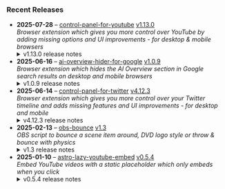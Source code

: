 ### Recent Releases

<!-- RECENT_RELEASES -->
<ul>
<li>
  <strong>2025-07-28</strong> – <a href="https://github.com/insin/control-panel-for-youtube">control-panel-for-youtube</a> <a href="https://github.com/insin/control-panel-for-youtube/releases/tag/v1.13.0">v1.13.0</a>
  <div><em>Browser extension which gives you more control over YouTube by adding missing options and UI improvements - for desktop &amp; mobile browsers</em></div>
  <details><summary>v1.13.0 release notes</summary><p>Visit the <a href="https://soitis.dev/control-panel-for-youtube" rel="nofollow">Control Panel for YouTube website</a> for installation links, more information about the extension, and FAQs. Follow <a href="https://bsky.app/profile/soitis.dev" rel="nofollow">@soitis.dev</a> on Bluesky for updates.</p>
<h2>Changes</h2>
<ul>
<li>Added an option to make the YouTube logo link to Subscriptions on desktop</li>
<li>Added an experimental option to allow background playback on mobile</li>
<li>Fixed the Hide Playlists option hiding more thumbnails than it should</li>
<li>Fixed colours and option spacing in iOS Safari settings</li>
<li>Moved ad-related options up into their own Ads group, with a visible warning that they can trigger YouTube's adblock detection</li>
<li>Made option groups collapsible and persistent (except in iOS Safari)</li>
<li>Redirecting Shorts to the normal player on desktop now happens on click instead of waiting for the Shorts player to load first</li>
<li>Redirecting from Home to Subscriptions on desktop when the Home feed is disabled now happens when you click the YouTube logo instead of waiting for the Home feed to load first</li>
</ul>
<h2>Availability</h2>
<p>New versions have to be reviewed and approved for each browser before they're available to install or upgrade to.</p>
<p>This version is available for the following browsers:</p>
<p><a href="https://apps.apple.com/app/id6478456678?platform=mac" title="Safari on macOS" rel="nofollow"><img src="https://private-user-images.githubusercontent.com/226692/407980194-5521baec-f246-4a91-9615-ef602e3743b5.png?jwt=eyJhbGciOiJIUzI1NiIsInR5cCI6IkpXVCJ9.eyJpc3MiOiJnaXRodWIuY29tIiwiYXVkIjoicmF3LmdpdGh1YnVzZXJjb250ZW50LmNvbSIsImtleSI6ImtleTUiLCJleHAiOjE3NTM4MDkyNTYsIm5iZiI6MTc1MzgwODk1NiwicGF0aCI6Ii8yMjY2OTIvNDA3OTgwMTk0LTU1MjFiYWVjLWYyNDYtNGE5MS05NjE1LWVmNjAyZTM3NDNiNS5wbmc_WC1BbXotQWxnb3JpdGhtPUFXUzQtSE1BQy1TSEEyNTYmWC1BbXotQ3JlZGVudGlhbD1BS0lBVkNPRFlMU0E1M1BRSzRaQSUyRjIwMjUwNzI5JTJGdXMtZWFzdC0xJTJGczMlMkZhd3M0X3JlcXVlc3QmWC1BbXotRGF0ZT0yMDI1MDcyOVQxNzA5MTZaJlgtQW16LUV4cGlyZXM9MzAwJlgtQW16LVNpZ25hdHVyZT03OWIyZTM1MTlkZjNiYzU0OWRlMmRhMTIxNjU4YjhmZTI1NjkyODU5NjA2MTdhMjViYTJmZTlhMTA3MzNiZTFkJlgtQW16LVNpZ25lZEhlYWRlcnM9aG9zdCJ9.WLVtpY1tjp7Xx7W5XMxU_wgyRK3e89MMW489TW6Zb6Y" alt="Safari on macOS)" content-type-secured-asset="image/png" secured-asset-link="" style="max-width: 100%;"></a> <a href="https://apps.apple.com/app/id6478456678?platform=iphone" title="Safari on iOS" rel="nofollow"><img src="https://private-user-images.githubusercontent.com/226692/407979936-2370f4ea-3362-4b75-b52d-0e99dcae13f6.png?jwt=eyJhbGciOiJIUzI1NiIsInR5cCI6IkpXVCJ9.eyJpc3MiOiJnaXRodWIuY29tIiwiYXVkIjoicmF3LmdpdGh1YnVzZXJjb250ZW50LmNvbSIsImtleSI6ImtleTUiLCJleHAiOjE3NTM4MDkyNTYsIm5iZiI6MTc1MzgwODk1NiwicGF0aCI6Ii8yMjY2OTIvNDA3OTc5OTM2LTIzNzBmNGVhLTMzNjItNGI3NS1iNTJkLTBlOTlkY2FlMTNmNi5wbmc_WC1BbXotQWxnb3JpdGhtPUFXUzQtSE1BQy1TSEEyNTYmWC1BbXotQ3JlZGVudGlhbD1BS0lBVkNPRFlMU0E1M1BRSzRaQSUyRjIwMjUwNzI5JTJGdXMtZWFzdC0xJTJGczMlMkZhd3M0X3JlcXVlc3QmWC1BbXotRGF0ZT0yMDI1MDcyOVQxNzA5MTZaJlgtQW16LUV4cGlyZXM9MzAwJlgtQW16LVNpZ25hdHVyZT0zOGI0YWUxZDIwYTBiZmI5NzFmNjdlYTFjNzYzNzU2M2EzNzQ3NDVhNmQzNzQ0ZjRjNTEwNmE1Zjc1ODgzNDcwJlgtQW16LVNpZ25lZEhlYWRlcnM9aG9zdCJ9.2x2bNRrZNXm3fl8q822SgqcuVQJnD76ZmXBgM6vOhGc" alt="Safari on iOS" content-type-secured-asset="image/png" secured-asset-link="" style="max-width: 100%;"></a> <a href="https://chromewebstore.google.com/detail/control-panel-for-youtube/lodcanccmfbpjjpnngindkkmiehimile" title="Chrome and Chromium-based browsers" rel="nofollow"><img src="https://private-user-images.githubusercontent.com/226692/307584913-08b44d7b-61d5-49f2-9a76-607eb36fe407.png?jwt=eyJhbGciOiJIUzI1NiIsInR5cCI6IkpXVCJ9.eyJpc3MiOiJnaXRodWIuY29tIiwiYXVkIjoicmF3LmdpdGh1YnVzZXJjb250ZW50LmNvbSIsImtleSI6ImtleTUiLCJleHAiOjE3NTM4MDkyNTYsIm5iZiI6MTc1MzgwODk1NiwicGF0aCI6Ii8yMjY2OTIvMzA3NTg0OTEzLTA4YjQ0ZDdiLTYxZDUtNDlmMi05YTc2LTYwN2ViMzZmZTQwNy5wbmc_WC1BbXotQWxnb3JpdGhtPUFXUzQtSE1BQy1TSEEyNTYmWC1BbXotQ3JlZGVudGlhbD1BS0lBVkNPRFlMU0E1M1BRSzRaQSUyRjIwMjUwNzI5JTJGdXMtZWFzdC0xJTJGczMlMkZhd3M0X3JlcXVlc3QmWC1BbXotRGF0ZT0yMDI1MDcyOVQxNzA5MTZaJlgtQW16LUV4cGlyZXM9MzAwJlgtQW16LVNpZ25hdHVyZT0xZmNlY2M2ZGM3NGVlZGRjZWM2YWZlMzA2ZDExYWFjODlkMDU1YTMzMWQ3ZmViYmFjMjNkM2NkNzRhMjgwZGNhJlgtQW16LVNpZ25lZEhlYWRlcnM9aG9zdCJ9.EJmzh0isfZ9sksXzNHrftnHfCwbhSmjxUu2Woj1kIt8" alt="Chrome and Chromium-based browsers" content-type-secured-asset="image/png" secured-asset-link="" style="max-width: 100%;"></a></p>

<h2>Screenshots</h2>
<h3>Collapsible option groups</h3>
<table>
<thead>
<tr>
<th align="center">Chrome</th>
<th align="center">Firefox</th>
<th align="center">macOS Safari</th>
</tr>
</thead>
<tbody>
<tr>
<td align="center"><a target="_blank" rel="noopener noreferrer" href="https://private-user-images.githubusercontent.com/226692/471342902-5fbd6de0-df60-4b9a-b9cc-165c989637cc.png?jwt=eyJhbGciOiJIUzI1NiIsInR5cCI6IkpXVCJ9.eyJpc3MiOiJnaXRodWIuY29tIiwiYXVkIjoicmF3LmdpdGh1YnVzZXJjb250ZW50LmNvbSIsImtleSI6ImtleTUiLCJleHAiOjE3NTM4MDkyNTYsIm5iZiI6MTc1MzgwODk1NiwicGF0aCI6Ii8yMjY2OTIvNDcxMzQyOTAyLTVmYmQ2ZGUwLWRmNjAtNGI5YS1iOWNjLTE2NWM5ODk2MzdjYy5wbmc_WC1BbXotQWxnb3JpdGhtPUFXUzQtSE1BQy1TSEEyNTYmWC1BbXotQ3JlZGVudGlhbD1BS0lBVkNPRFlMU0E1M1BRSzRaQSUyRjIwMjUwNzI5JTJGdXMtZWFzdC0xJTJGczMlMkZhd3M0X3JlcXVlc3QmWC1BbXotRGF0ZT0yMDI1MDcyOVQxNzA5MTZaJlgtQW16LUV4cGlyZXM9MzAwJlgtQW16LVNpZ25hdHVyZT1mMGM2MDdlMWI2MmE4YTI2NTdkMjg3Mjc4MTUwMDBiMzg5MmE2NjUxODgzN2E5MjYxMzdhNTAwMWI2ZmZiZmU5JlgtQW16LVNpZ25lZEhlYWRlcnM9aG9zdCJ9.q1pUW6xQ_uxo5QbDuzlAiMVY2YUmikeMhbUMfWLDbZs"><img src="https://private-user-images.githubusercontent.com/226692/471342902-5fbd6de0-df60-4b9a-b9cc-165c989637cc.png?jwt=eyJhbGciOiJIUzI1NiIsInR5cCI6IkpXVCJ9.eyJpc3MiOiJnaXRodWIuY29tIiwiYXVkIjoicmF3LmdpdGh1YnVzZXJjb250ZW50LmNvbSIsImtleSI6ImtleTUiLCJleHAiOjE3NTM4MDkyNTYsIm5iZiI6MTc1MzgwODk1NiwicGF0aCI6Ii8yMjY2OTIvNDcxMzQyOTAyLTVmYmQ2ZGUwLWRmNjAtNGI5YS1iOWNjLTE2NWM5ODk2MzdjYy5wbmc_WC1BbXotQWxnb3JpdGhtPUFXUzQtSE1BQy1TSEEyNTYmWC1BbXotQ3JlZGVudGlhbD1BS0lBVkNPRFlMU0E1M1BRSzRaQSUyRjIwMjUwNzI5JTJGdXMtZWFzdC0xJTJGczMlMkZhd3M0X3JlcXVlc3QmWC1BbXotRGF0ZT0yMDI1MDcyOVQxNzA5MTZaJlgtQW16LUV4cGlyZXM9MzAwJlgtQW16LVNpZ25hdHVyZT1mMGM2MDdlMWI2MmE4YTI2NTdkMjg3Mjc4MTUwMDBiMzg5MmE2NjUxODgzN2E5MjYxMzdhNTAwMWI2ZmZiZmU5JlgtQW16LVNpZ25lZEhlYWRlcnM9aG9zdCJ9.q1pUW6xQ_uxo5QbDuzlAiMVY2YUmikeMhbUMfWLDbZs" alt="" content-type-secured-asset="image/png" style="max-width: 100%;"></a></td>
<td align="center"><a target="_blank" rel="noopener noreferrer" href="https://private-user-images.githubusercontent.com/226692/471342354-a31e4d41-8040-4b08-a87f-32480db09c89.png?jwt=eyJhbGciOiJIUzI1NiIsInR5cCI6IkpXVCJ9.eyJpc3MiOiJnaXRodWIuY29tIiwiYXVkIjoicmF3LmdpdGh1YnVzZXJjb250ZW50LmNvbSIsImtleSI6ImtleTUiLCJleHAiOjE3NTM4MDkyNTYsIm5iZiI6MTc1MzgwODk1NiwicGF0aCI6Ii8yMjY2OTIvNDcxMzQyMzU0LWEzMWU0ZDQxLTgwNDAtNGIwOC1hODdmLTMyNDgwZGIwOWM4OS5wbmc_WC1BbXotQWxnb3JpdGhtPUFXUzQtSE1BQy1TSEEyNTYmWC1BbXotQ3JlZGVudGlhbD1BS0lBVkNPRFlMU0E1M1BRSzRaQSUyRjIwMjUwNzI5JTJGdXMtZWFzdC0xJTJGczMlMkZhd3M0X3JlcXVlc3QmWC1BbXotRGF0ZT0yMDI1MDcyOVQxNzA5MTZaJlgtQW16LUV4cGlyZXM9MzAwJlgtQW16LVNpZ25hdHVyZT1lNzgxNGZiZGI3OWZiMDQ5NmE3ZjEwZjljMjZkMzVjMjBlNzRjNDE4NjVmZWI3ZDMxNTI2YjgzMjc3N2I4ZTFiJlgtQW16LVNpZ25lZEhlYWRlcnM9aG9zdCJ9.fa2TgXohIewzd9U70FMwIl5uNXnKEUqWbjJqj9iX6hE"><img src="https://private-user-images.githubusercontent.com/226692/471342354-a31e4d41-8040-4b08-a87f-32480db09c89.png?jwt=eyJhbGciOiJIUzI1NiIsInR5cCI6IkpXVCJ9.eyJpc3MiOiJnaXRodWIuY29tIiwiYXVkIjoicmF3LmdpdGh1YnVzZXJjb250ZW50LmNvbSIsImtleSI6ImtleTUiLCJleHAiOjE3NTM4MDkyNTYsIm5iZiI6MTc1MzgwODk1NiwicGF0aCI6Ii8yMjY2OTIvNDcxMzQyMzU0LWEzMWU0ZDQxLTgwNDAtNGIwOC1hODdmLTMyNDgwZGIwOWM4OS5wbmc_WC1BbXotQWxnb3JpdGhtPUFXUzQtSE1BQy1TSEEyNTYmWC1BbXotQ3JlZGVudGlhbD1BS0lBVkNPRFlMU0E1M1BRSzRaQSUyRjIwMjUwNzI5JTJGdXMtZWFzdC0xJTJGczMlMkZhd3M0X3JlcXVlc3QmWC1BbXotRGF0ZT0yMDI1MDcyOVQxNzA5MTZaJlgtQW16LUV4cGlyZXM9MzAwJlgtQW16LVNpZ25hdHVyZT1lNzgxNGZiZGI3OWZiMDQ5NmE3ZjEwZjljMjZkMzVjMjBlNzRjNDE4NjVmZWI3ZDMxNTI2YjgzMjc3N2I4ZTFiJlgtQW16LVNpZ25lZEhlYWRlcnM9aG9zdCJ9.fa2TgXohIewzd9U70FMwIl5uNXnKEUqWbjJqj9iX6hE" alt="" content-type-secured-asset="image/png" style="max-width: 100%;"></a></td>
<td align="center"><a target="_blank" rel="noopener noreferrer" href="https://private-user-images.githubusercontent.com/226692/471342358-00ace75f-f013-4e7b-8f90-07facc63ebfe.png?jwt=eyJhbGciOiJIUzI1NiIsInR5cCI6IkpXVCJ9.eyJpc3MiOiJnaXRodWIuY29tIiwiYXVkIjoicmF3LmdpdGh1YnVzZXJjb250ZW50LmNvbSIsImtleSI6ImtleTUiLCJleHAiOjE3NTM4MDkyNTYsIm5iZiI6MTc1MzgwODk1NiwicGF0aCI6Ii8yMjY2OTIvNDcxMzQyMzU4LTAwYWNlNzVmLWYwMTMtNGU3Yi04ZjkwLTA3ZmFjYzYzZWJmZS5wbmc_WC1BbXotQWxnb3JpdGhtPUFXUzQtSE1BQy1TSEEyNTYmWC1BbXotQ3JlZGVudGlhbD1BS0lBVkNPRFlMU0E1M1BRSzRaQSUyRjIwMjUwNzI5JTJGdXMtZWFzdC0xJTJGczMlMkZhd3M0X3JlcXVlc3QmWC1BbXotRGF0ZT0yMDI1MDcyOVQxNzA5MTZaJlgtQW16LUV4cGlyZXM9MzAwJlgtQW16LVNpZ25hdHVyZT1kODNiMWFiZjkyZTZhMmI4Mzk5MDVhOTFkYzQ3MDQ3ZTVmZDQ0MDZkZjRjOWQ0MDFjYWY0Y2YyYTRmYmE3MWJiJlgtQW16LVNpZ25lZEhlYWRlcnM9aG9zdCJ9.cypO93ReHm37sBi6HVnWNT2MCVAavyQIv8X5927-jwk"><img src="https://private-user-images.githubusercontent.com/226692/471342358-00ace75f-f013-4e7b-8f90-07facc63ebfe.png?jwt=eyJhbGciOiJIUzI1NiIsInR5cCI6IkpXVCJ9.eyJpc3MiOiJnaXRodWIuY29tIiwiYXVkIjoicmF3LmdpdGh1YnVzZXJjb250ZW50LmNvbSIsImtleSI6ImtleTUiLCJleHAiOjE3NTM4MDkyNTYsIm5iZiI6MTc1MzgwODk1NiwicGF0aCI6Ii8yMjY2OTIvNDcxMzQyMzU4LTAwYWNlNzVmLWYwMTMtNGU3Yi04ZjkwLTA3ZmFjYzYzZWJmZS5wbmc_WC1BbXotQWxnb3JpdGhtPUFXUzQtSE1BQy1TSEEyNTYmWC1BbXotQ3JlZGVudGlhbD1BS0lBVkNPRFlMU0E1M1BRSzRaQSUyRjIwMjUwNzI5JTJGdXMtZWFzdC0xJTJGczMlMkZhd3M0X3JlcXVlc3QmWC1BbXotRGF0ZT0yMDI1MDcyOVQxNzA5MTZaJlgtQW16LUV4cGlyZXM9MzAwJlgtQW16LVNpZ25hdHVyZT1kODNiMWFiZjkyZTZhMmI4Mzk5MDVhOTFkYzQ3MDQ3ZTVmZDQ0MDZkZjRjOWQ0MDFjYWY0Y2YyYTRmYmE3MWJiJlgtQW16LVNpZ25lZEhlYWRlcnM9aG9zdCJ9.cypO93ReHm37sBi6HVnWNT2MCVAavyQIv8X5927-jwk" alt="" content-type-secured-asset="image/png" style="max-width: 100%;"></a></td>
</tr>
</tbody>
</table>
<h2>Donate</h2>
<p>Support Control Panel for YouTube development with a tip:</p>
<p><a href="https://ko-fi.com/jbscript" rel="nofollow"><img src="https://private-user-images.githubusercontent.com/226692/330361609-c318a7d3-695e-448d-af15-ef0b934ae168.png?jwt=eyJhbGciOiJIUzI1NiIsInR5cCI6IkpXVCJ9.eyJpc3MiOiJnaXRodWIuY29tIiwiYXVkIjoicmF3LmdpdGh1YnVzZXJjb250ZW50LmNvbSIsImtleSI6ImtleTUiLCJleHAiOjE3NTM4MDkyNTYsIm5iZiI6MTc1MzgwODk1NiwicGF0aCI6Ii8yMjY2OTIvMzMwMzYxNjA5LWMzMThhN2QzLTY5NWUtNDQ4ZC1hZjE1LWVmMGI5MzRhZTE2OC5wbmc_WC1BbXotQWxnb3JpdGhtPUFXUzQtSE1BQy1TSEEyNTYmWC1BbXotQ3JlZGVudGlhbD1BS0lBVkNPRFlMU0E1M1BRSzRaQSUyRjIwMjUwNzI5JTJGdXMtZWFzdC0xJTJGczMlMkZhd3M0X3JlcXVlc3QmWC1BbXotRGF0ZT0yMDI1MDcyOVQxNzA5MTZaJlgtQW16LUV4cGlyZXM9MzAwJlgtQW16LVNpZ25hdHVyZT1hNDMzZDlhMDI3NjE2ZWI1NGQ0MjNjZDc4ZGQ2NTdjOGZjYzg5MTlkZjRjNGQ5YWNmNTk2YTcyMDY3OGFlYjg5JlgtQW16LVNpZ25lZEhlYWRlcnM9aG9zdCJ9.hJDUtMVUqYl53d70y23KdJVbP8d0JbP9wDzDrLuTpzM" alt="Support me on Ko-fi" content-type-secured-asset="image/png" secured-asset-link="" style="max-width: 100%;"></a></p></details>
</li>
<li>
  <strong>2025-06-16</strong> – <a href="https://github.com/insin/ai-overview-hider-for-google">ai-overview-hider-for-google</a> <a href="https://github.com/insin/ai-overview-hider-for-google/releases/tag/v1.0.9">v1.0.9</a>
  <div><em>Browser extension which hides the AI Overview section in Google search results on desktop and mobile browsers</em></div>
  <details><summary>v1.0.9 release notes</summary><p>Visit the <a href="https://soitis.dev/ai-overview-hider-for-google" rel="nofollow">AI Overview Hider for Google website</a> for installation links, more information about the extension, and FAQs. Follow <a href="https://bsky.app/profile/soitis.dev" rel="nofollow">@soitis.dev</a> on Bluesky for updates.</p>
<h2>Changes</h2>
<ul>
<li>Fixed hiding AI Overview inline with other search results on desktop</li>
</ul>
<h2>Availability</h2>

<p>This version is available for the following browsers:</p>
<p><a href="https://apps.apple.com/app/ai-overview-hider-for-google/id6739935376?platform=mac" title="Safari on macOS" rel="nofollow"><img src="https://private-user-images.githubusercontent.com/226692/407980194-5521baec-f246-4a91-9615-ef602e3743b5.png?jwt=eyJhbGciOiJIUzI1NiIsInR5cCI6IkpXVCJ9.eyJpc3MiOiJnaXRodWIuY29tIiwiYXVkIjoicmF3LmdpdGh1YnVzZXJjb250ZW50LmNvbSIsImtleSI6ImtleTUiLCJleHAiOjE3NTM4MDkyNTYsIm5iZiI6MTc1MzgwODk1NiwicGF0aCI6Ii8yMjY2OTIvNDA3OTgwMTk0LTU1MjFiYWVjLWYyNDYtNGE5MS05NjE1LWVmNjAyZTM3NDNiNS5wbmc_WC1BbXotQWxnb3JpdGhtPUFXUzQtSE1BQy1TSEEyNTYmWC1BbXotQ3JlZGVudGlhbD1BS0lBVkNPRFlMU0E1M1BRSzRaQSUyRjIwMjUwNzI5JTJGdXMtZWFzdC0xJTJGczMlMkZhd3M0X3JlcXVlc3QmWC1BbXotRGF0ZT0yMDI1MDcyOVQxNzA5MTZaJlgtQW16LUV4cGlyZXM9MzAwJlgtQW16LVNpZ25hdHVyZT03OWIyZTM1MTlkZjNiYzU0OWRlMmRhMTIxNjU4YjhmZTI1NjkyODU5NjA2MTdhMjViYTJmZTlhMTA3MzNiZTFkJlgtQW16LVNpZ25lZEhlYWRlcnM9aG9zdCJ9.WLVtpY1tjp7Xx7W5XMxU_wgyRK3e89MMW489TW6Zb6Y" alt="Safari on macOS)" content-type-secured-asset="image/png" secured-asset-link="" style="max-width: 100%;"></a> <a href="https://apps.apple.com/app/ai-overview-hider-for-google/id6739935376?platform=iphone" title="Safari on iOS" rel="nofollow"><img src="https://private-user-images.githubusercontent.com/226692/407979936-2370f4ea-3362-4b75-b52d-0e99dcae13f6.png?jwt=eyJhbGciOiJIUzI1NiIsInR5cCI6IkpXVCJ9.eyJpc3MiOiJnaXRodWIuY29tIiwiYXVkIjoicmF3LmdpdGh1YnVzZXJjb250ZW50LmNvbSIsImtleSI6ImtleTUiLCJleHAiOjE3NTM4MDkyNTYsIm5iZiI6MTc1MzgwODk1NiwicGF0aCI6Ii8yMjY2OTIvNDA3OTc5OTM2LTIzNzBmNGVhLTMzNjItNGI3NS1iNTJkLTBlOTlkY2FlMTNmNi5wbmc_WC1BbXotQWxnb3JpdGhtPUFXUzQtSE1BQy1TSEEyNTYmWC1BbXotQ3JlZGVudGlhbD1BS0lBVkNPRFlMU0E1M1BRSzRaQSUyRjIwMjUwNzI5JTJGdXMtZWFzdC0xJTJGczMlMkZhd3M0X3JlcXVlc3QmWC1BbXotRGF0ZT0yMDI1MDcyOVQxNzA5MTZaJlgtQW16LUV4cGlyZXM9MzAwJlgtQW16LVNpZ25hdHVyZT0zOGI0YWUxZDIwYTBiZmI5NzFmNjdlYTFjNzYzNzU2M2EzNzQ3NDVhNmQzNzQ0ZjRjNTEwNmE1Zjc1ODgzNDcwJlgtQW16LVNpZ25lZEhlYWRlcnM9aG9zdCJ9.2x2bNRrZNXm3fl8q822SgqcuVQJnD76ZmXBgM6vOhGc" alt="Safari on iOS" content-type-secured-asset="image/png" secured-asset-link="" style="max-width: 100%;"></a> <a href="https://addons.mozilla.org/en-GB/firefox/addon/ai-overview-hider-for-google/" title="Firefox and Firefox for Android" rel="nofollow"><img src="https://private-user-images.githubusercontent.com/226692/399291296-c994c949-1101-4fcc-a8c3-a8d644ffc883.png?jwt=eyJhbGciOiJIUzI1NiIsInR5cCI6IkpXVCJ9.eyJpc3MiOiJnaXRodWIuY29tIiwiYXVkIjoicmF3LmdpdGh1YnVzZXJjb250ZW50LmNvbSIsImtleSI6ImtleTUiLCJleHAiOjE3NTM4MDkyNTYsIm5iZiI6MTc1MzgwODk1NiwicGF0aCI6Ii8yMjY2OTIvMzk5MjkxMjk2LWM5OTRjOTQ5LTExMDEtNGZjYy1hOGMzLWE4ZDY0NGZmYzg4My5wbmc_WC1BbXotQWxnb3JpdGhtPUFXUzQtSE1BQy1TSEEyNTYmWC1BbXotQ3JlZGVudGlhbD1BS0lBVkNPRFlMU0E1M1BRSzRaQSUyRjIwMjUwNzI5JTJGdXMtZWFzdC0xJTJGczMlMkZhd3M0X3JlcXVlc3QmWC1BbXotRGF0ZT0yMDI1MDcyOVQxNzA5MTZaJlgtQW16LUV4cGlyZXM9MzAwJlgtQW16LVNpZ25hdHVyZT02OTQ1YmE3ZmEyYmU3ZTMxMzg4MzdjMDUyNThkYWM1NzU3MmE0NmJmOGExNzczOWZhMjRmNmQwZmQ3YTg4YWRmJlgtQW16LVNpZ25lZEhlYWRlcnM9aG9zdCJ9.nVLzS9ouVUYfN18m-jnyYu7LeB00D5PHMbrZP7hYT1g" alt="Firefox and Firefox for Android" content-type-secured-asset="image/png" secured-asset-link="" style="max-width: 100%;"></a> <a href="https://chromewebstore.google.com/detail/ai-overview-hider-for-goo/foobohnghnhkmgpglaefdnbcjkenjpgi" title="Chrome and Chromium-based browsers" rel="nofollow"><img src="https://private-user-images.githubusercontent.com/226692/399071033-5e1c67cd-086c-415b-b055-267df80d6c13.png?jwt=eyJhbGciOiJIUzI1NiIsInR5cCI6IkpXVCJ9.eyJpc3MiOiJnaXRodWIuY29tIiwiYXVkIjoicmF3LmdpdGh1YnVzZXJjb250ZW50LmNvbSIsImtleSI6ImtleTUiLCJleHAiOjE3NTM4MDkyNTYsIm5iZiI6MTc1MzgwODk1NiwicGF0aCI6Ii8yMjY2OTIvMzk5MDcxMDMzLTVlMWM2N2NkLTA4NmMtNDE1Yi1iMDU1LTI2N2RmODBkNmMxMy5wbmc_WC1BbXotQWxnb3JpdGhtPUFXUzQtSE1BQy1TSEEyNTYmWC1BbXotQ3JlZGVudGlhbD1BS0lBVkNPRFlMU0E1M1BRSzRaQSUyRjIwMjUwNzI5JTJGdXMtZWFzdC0xJTJGczMlMkZhd3M0X3JlcXVlc3QmWC1BbXotRGF0ZT0yMDI1MDcyOVQxNzA5MTZaJlgtQW16LUV4cGlyZXM9MzAwJlgtQW16LVNpZ25hdHVyZT1mNjA3OTNlNjg0ZTRiNDdlMWNhMzk2NzZmMzNjNDg1MTA0MTg4YzJjYTAxMzNkNzEwOTI0N2JmYzc0YzU3MWRjJlgtQW16LVNpZ25lZEhlYWRlcnM9aG9zdCJ9.USKM6ad7Qtir5cAaBsW6u6w5FJON7NWkJYOQ8Wq7png" alt="Chrome and Chromium-based browsers" content-type-secured-asset="image/png" secured-asset-link="" style="max-width: 100%;"></a> <a href="https://microsoftedge.microsoft.com/addons/detail/ai-overview-hider-for-goo/kgnepepbdpcpjkkhomocmpohgocijgkf" title="Edge and Edge Canary on Android" rel="nofollow"><img src="https://private-user-images.githubusercontent.com/226692/399472874-649d0e77-de48-47ce-a856-db02703929cb.png?jwt=eyJhbGciOiJIUzI1NiIsInR5cCI6IkpXVCJ9.eyJpc3MiOiJnaXRodWIuY29tIiwiYXVkIjoicmF3LmdpdGh1YnVzZXJjb250ZW50LmNvbSIsImtleSI6ImtleTUiLCJleHAiOjE3NTM4MDkyNTYsIm5iZiI6MTc1MzgwODk1NiwicGF0aCI6Ii8yMjY2OTIvMzk5NDcyODc0LTY0OWQwZTc3LWRlNDgtNDdjZS1hODU2LWRiMDI3MDM5MjljYi5wbmc_WC1BbXotQWxnb3JpdGhtPUFXUzQtSE1BQy1TSEEyNTYmWC1BbXotQ3JlZGVudGlhbD1BS0lBVkNPRFlMU0E1M1BRSzRaQSUyRjIwMjUwNzI5JTJGdXMtZWFzdC0xJTJGczMlMkZhd3M0X3JlcXVlc3QmWC1BbXotRGF0ZT0yMDI1MDcyOVQxNzA5MTZaJlgtQW16LUV4cGlyZXM9MzAwJlgtQW16LVNpZ25hdHVyZT1iYTg0N2JkMTNhYmEzNjIzYjk1ZThhZWEyOGNkMjQ2N2QwODFlMjg3MDBlMmY4ZDM0ZTBkODZhMzdkOTIwNThlJlgtQW16LVNpZ25lZEhlYWRlcnM9aG9zdCJ9.QxQKfW0M7VqsEyqd7LH4KVn3HfrhYom3cEAC5W_uSQg" alt="Edge and Edge Canary on Android" content-type-secured-asset="image/png" secured-asset-link="" style="max-width: 100%;"></a></p>
<h2>Donate</h2>
<p>Support AI Overview Hider for Google development with a tip:</p>
<p><a href="https://ko-fi.com/jbscript" rel="nofollow"><img src="https://private-user-images.githubusercontent.com/226692/330361609-c318a7d3-695e-448d-af15-ef0b934ae168.png?jwt=eyJhbGciOiJIUzI1NiIsInR5cCI6IkpXVCJ9.eyJpc3MiOiJnaXRodWIuY29tIiwiYXVkIjoicmF3LmdpdGh1YnVzZXJjb250ZW50LmNvbSIsImtleSI6ImtleTUiLCJleHAiOjE3NTM4MDkyNTYsIm5iZiI6MTc1MzgwODk1NiwicGF0aCI6Ii8yMjY2OTIvMzMwMzYxNjA5LWMzMThhN2QzLTY5NWUtNDQ4ZC1hZjE1LWVmMGI5MzRhZTE2OC5wbmc_WC1BbXotQWxnb3JpdGhtPUFXUzQtSE1BQy1TSEEyNTYmWC1BbXotQ3JlZGVudGlhbD1BS0lBVkNPRFlMU0E1M1BRSzRaQSUyRjIwMjUwNzI5JTJGdXMtZWFzdC0xJTJGczMlMkZhd3M0X3JlcXVlc3QmWC1BbXotRGF0ZT0yMDI1MDcyOVQxNzA5MTZaJlgtQW16LUV4cGlyZXM9MzAwJlgtQW16LVNpZ25hdHVyZT1hNDMzZDlhMDI3NjE2ZWI1NGQ0MjNjZDc4ZGQ2NTdjOGZjYzg5MTlkZjRjNGQ5YWNmNTk2YTcyMDY3OGFlYjg5JlgtQW16LVNpZ25lZEhlYWRlcnM9aG9zdCJ9.hJDUtMVUqYl53d70y23KdJVbP8d0JbP9wDzDrLuTpzM" alt="Support me on Ko-fi" content-type-secured-asset="image/png" secured-asset-link="" style="max-width: 100%;"></a></p></details>
</li>
<li>
  <strong>2025-06-14</strong> – <a href="https://github.com/insin/control-panel-for-twitter">control-panel-for-twitter</a> <a href="https://github.com/insin/control-panel-for-twitter/releases/tag/v4.12.3">v4.12.3</a>
  <div><em>Browser extension which gives you more control over your Twitter timeline and adds missing features and UI improvements - for desktop and mobile</em></div>
  <details><summary>v4.12.3 release notes</summary><h2>Fixes</h2>
<ul>
<li>Fixed Discover More Tweets not being hidden when they render before the Discover More heading</li>
<li>Fixed Premium blue check Tweets the focused Tweet is a reply to being hidden</li>
<li>Fixed processing blue checks in the Relevant people box when hiding all other sidebar content</li>
</ul>
<h2>Availability</h2>

<p>This version is available for the following browsers:</p>
<p><a href="https://apps.apple.com/app/id1668516167?platform=iphone" title="Safari on iOS" rel="nofollow"><img src="https://private-user-images.githubusercontent.com/226692/407979936-2370f4ea-3362-4b75-b52d-0e99dcae13f6.png?jwt=eyJhbGciOiJIUzI1NiIsInR5cCI6IkpXVCJ9.eyJpc3MiOiJnaXRodWIuY29tIiwiYXVkIjoicmF3LmdpdGh1YnVzZXJjb250ZW50LmNvbSIsImtleSI6ImtleTUiLCJleHAiOjE3NTM4MDkyNTYsIm5iZiI6MTc1MzgwODk1NiwicGF0aCI6Ii8yMjY2OTIvNDA3OTc5OTM2LTIzNzBmNGVhLTMzNjItNGI3NS1iNTJkLTBlOTlkY2FlMTNmNi5wbmc_WC1BbXotQWxnb3JpdGhtPUFXUzQtSE1BQy1TSEEyNTYmWC1BbXotQ3JlZGVudGlhbD1BS0lBVkNPRFlMU0E1M1BRSzRaQSUyRjIwMjUwNzI5JTJGdXMtZWFzdC0xJTJGczMlMkZhd3M0X3JlcXVlc3QmWC1BbXotRGF0ZT0yMDI1MDcyOVQxNzA5MTZaJlgtQW16LUV4cGlyZXM9MzAwJlgtQW16LVNpZ25hdHVyZT0zOGI0YWUxZDIwYTBiZmI5NzFmNjdlYTFjNzYzNzU2M2EzNzQ3NDVhNmQzNzQ0ZjRjNTEwNmE1Zjc1ODgzNDcwJlgtQW16LVNpZ25lZEhlYWRlcnM9aG9zdCJ9.2x2bNRrZNXm3fl8q822SgqcuVQJnD76ZmXBgM6vOhGc" alt="Safari on iOS" content-type-secured-asset="image/png" secured-asset-link="" style="max-width: 100%;"></a> <a href="https://apps.apple.com/app/id1668516167?platform=mac" title="Safari on macOS" rel="nofollow"><img src="https://private-user-images.githubusercontent.com/226692/407980194-5521baec-f246-4a91-9615-ef602e3743b5.png?jwt=eyJhbGciOiJIUzI1NiIsInR5cCI6IkpXVCJ9.eyJpc3MiOiJnaXRodWIuY29tIiwiYXVkIjoicmF3LmdpdGh1YnVzZXJjb250ZW50LmNvbSIsImtleSI6ImtleTUiLCJleHAiOjE3NTM4MDkyNTYsIm5iZiI6MTc1MzgwODk1NiwicGF0aCI6Ii8yMjY2OTIvNDA3OTgwMTk0LTU1MjFiYWVjLWYyNDYtNGE5MS05NjE1LWVmNjAyZTM3NDNiNS5wbmc_WC1BbXotQWxnb3JpdGhtPUFXUzQtSE1BQy1TSEEyNTYmWC1BbXotQ3JlZGVudGlhbD1BS0lBVkNPRFlMU0E1M1BRSzRaQSUyRjIwMjUwNzI5JTJGdXMtZWFzdC0xJTJGczMlMkZhd3M0X3JlcXVlc3QmWC1BbXotRGF0ZT0yMDI1MDcyOVQxNzA5MTZaJlgtQW16LUV4cGlyZXM9MzAwJlgtQW16LVNpZ25hdHVyZT03OWIyZTM1MTlkZjNiYzU0OWRlMmRhMTIxNjU4YjhmZTI1NjkyODU5NjA2MTdhMjViYTJmZTlhMTA3MzNiZTFkJlgtQW16LVNpZ25lZEhlYWRlcnM9aG9zdCJ9.WLVtpY1tjp7Xx7W5XMxU_wgyRK3e89MMW489TW6Zb6Y" alt="Safari on macOS)" content-type-secured-asset="image/png" secured-asset-link="" style="max-width: 100%;"></a> <a href="https://microsoftedge.microsoft.com/addons/detail/control-panel-for-twitter/foccddlibbeccjiobcnakipdpkjiijjp" title="Edge and Edge Canary on Android" rel="nofollow"><img src="https://user-images.githubusercontent.com/226692/212897573-34b1af0a-dc5a-4aa2-a1e7-ca85d3823f9f.png" alt="Edge and Edge Canary on Android" style="max-width: 100%;"></a> <a href="https://chromewebstore.google.com/detail/control-panel-for-twitter/kpmjjdhbcfebfjgdnpjagcndoelnidfj" title="Google Chrome and Chromium-based browsers" rel="nofollow"><img src="https://user-images.githubusercontent.com/226692/212897023-9e66b1b0-e1cd-44df-a4f2-3d5bda80c5f8.png" alt="Google Chrome and Chromium-based browsers" style="max-width: 100%;"></a> <a href="https://addons.mozilla.org/firefox/addon/control-panel-for-twitter/" title="Firefox and Firefox for Android" rel="nofollow"><img src="https://user-images.githubusercontent.com/226692/212897487-f3993495-2032-44a4-b0c6-1bd1d9cc56dd.png" alt="Firefox and Firefox for Android" style="max-width: 100%;"></a></p></details>
</li>
<li>
  <strong>2025-02-13</strong> – <a href="https://github.com/insin/obs-bounce">obs-bounce</a> <a href="https://github.com/insin/obs-bounce/releases/tag/v1.3">v1.3</a>
  <div><em>OBS script to bounce a scene item around, DVD logo style or throw &amp; bounce with physics</em></div>
  <details><summary>v1.3 release notes</summary><ul>
<li>Added colour changing on bounces to DVD Bounce (enabled by default, requires a Color Correction filter on the source)</li>
<li>Changed initial DVD Bounce direction to always be random</li>
<li>Changed defaults:
<ul>
<li>Auto start/stop on scene change is now enabled by default</li>
<li>Lowered the default DVD bounce speed now color changing makes it more "interesting" to watch</li>
</ul>
</li>
<li>Fixed Throw &amp; Bounce not restarting if x and y velocity hit 0 in the same frame</li>
<li>Fixed using the wrong event for cleanup on OBS exit</li>
<li>Fixed getting the scene item multiple times when toggling</li>
<li>Use obs.script_log() for logging instead of print()</li>
</ul></details>
</li>
<li>
  <strong>2025-01-10</strong> – <a href="https://github.com/insin/astro-lazy-youtube-embed">astro-lazy-youtube-embed</a> <a href="https://github.com/insin/astro-lazy-youtube-embed/releases/tag/v0.5.4">v0.5.4</a>
  <div><em>Embed YouTube videos with a static placeholder which only embeds when you click</em></div>
  <details><summary>v0.5.4 release notes</summary><h3>Changed</h3>
<ul>
<li>Add missing shadow to the SVG in the "Watch on YouTube" link and reduce its size</li>
</ul></details>
</li>
</ul>
<!-- /RECENT_RELEASES -->
